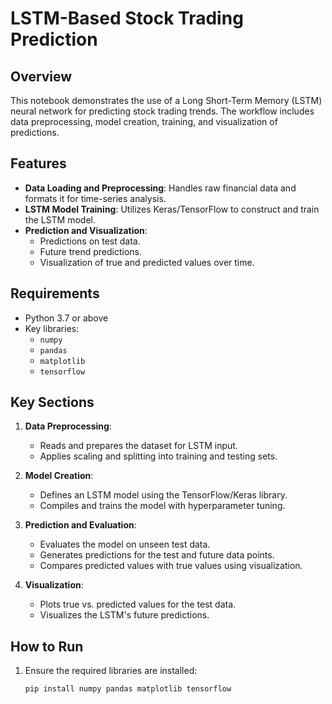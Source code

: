 # LSTM-Based Stock Trading Prediction

## Overview
This notebook demonstrates the use of a Long Short-Term Memory (LSTM) neural network for predicting stock trading trends. The workflow includes data preprocessing, model creation, training, and visualization of predictions.

## Features
- **Data Loading and Preprocessing**: Handles raw financial data and formats it for time-series analysis.
- **LSTM Model Training**: Utilizes Keras/TensorFlow to construct and train the LSTM model.
- **Prediction and Visualization**:
  - Predictions on test data.
  - Future trend predictions.
  - Visualization of true and predicted values over time.

## Requirements
- Python 3.7 or above
- Key libraries:
  - `numpy`
  - `pandas`
  - `matplotlib`
  - `tensorflow`

## Key Sections
1. **Data Preprocessing**:
   - Reads and prepares the dataset for LSTM input.
   - Applies scaling and splitting into training and testing sets.

2. **Model Creation**:
   - Defines an LSTM model using the TensorFlow/Keras library.
   - Compiles and trains the model with hyperparameter tuning.

3. **Prediction and Evaluation**:
   - Evaluates the model on unseen test data.
   - Generates predictions for the test and future data points.
   - Compares predicted values with true values using visualization.

4. **Visualization**:
   - Plots true vs. predicted values for the test data.
   - Visualizes the LSTM's future predictions.

## How to Run
1. Ensure the required libraries are installed:
   ```bash
   pip install numpy pandas matplotlib tensorflow
